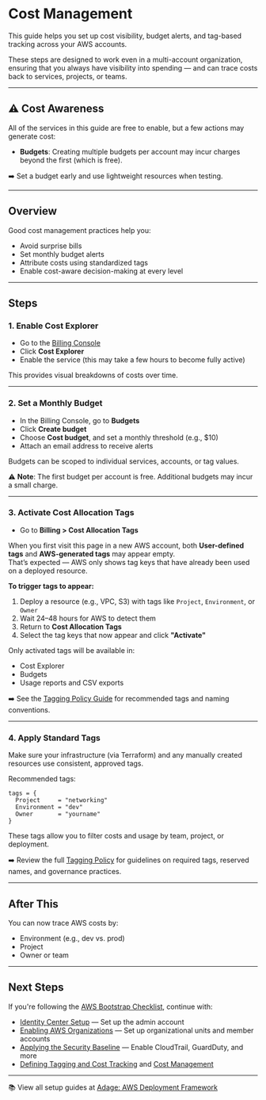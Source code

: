 # Cost Management

This guide helps you set up cost visibility, budget alerts, and tag-based tracking across your AWS accounts.

These steps are designed to work even in a multi-account organization, ensuring that you always have visibility into spending — and can trace costs back to services, projects, or teams.

---

## ⚠️ Cost Awareness

All of the services in this guide are free to enable, but a few actions may generate cost:

- **Budgets**: Creating multiple budgets per account may incur charges beyond the first (which is free).

➡️ Set a budget early and use lightweight resources when testing.

---

## Overview

Good cost management practices help you:

- Avoid surprise bills
- Set monthly budget alerts
- Attribute costs using standardized tags
- Enable cost-aware decision-making at every level

---

## Steps

### 1. Enable Cost Explorer

- Go to the [Billing Console](https://console.aws.amazon.com/billing/)
- Click **Cost Explorer**
- Enable the service (this may take a few hours to become fully active)

This provides visual breakdowns of costs over time.

---

### 2. Set a Monthly Budget

- In the Billing Console, go to **Budgets**
- Click **Create budget**
- Choose **Cost budget**, and set a monthly threshold (e.g., $10)
- Attach an email address to receive alerts

Budgets can be scoped to individual services, accounts, or tag values.

⚠️ **Note**: The first budget per account is free. Additional budgets may incur a small charge.

---

### 3. Activate Cost Allocation Tags

- Go to **Billing > Cost Allocation Tags**

When you first visit this page in a new AWS account, both **User-defined tags** and **AWS-generated tags** may appear empty.  
That’s expected — AWS only shows tag keys that have already been used on a deployed resource.

**To trigger tags to appear:**

1. Deploy a resource (e.g., VPC, S3) with tags like `Project`, `Environment`, or `Owner`
2. Wait 24–48 hours for AWS to detect them
3. Return to **Cost Allocation Tags**
4. Select the tag keys that now appear and click **"Activate"**

Only activated tags will be available in:

- Cost Explorer
- Budgets
- Usage reports and CSV exports

➡️ See the [Tagging Policy Guide](../tagging-policy/README.md) for recommended tags and naming conventions.

---

### 4. Apply Standard Tags

Make sure your infrastructure (via Terraform) and any manually created resources use consistent, approved tags.

Recommended tags:

```hcl
tags = {
  Project     = "networking"
  Environment = "dev"
  Owner       = "yourname"
}
```

These tags allow you to filter costs and usage by team, project, or deployment.

➡️ Review the full [Tagging Policy](../tagging-policy/README.md) for guidelines on required tags, reserved names, and governance practices.

---

## After This

You can now trace AWS costs by:

- Environment (e.g., dev vs. prod)
- Project
- Owner or team

---

## Next Steps

If you're following the [AWS Bootstrap Checklist](../bootstrap-checklist.md), continue with:

- [Identity Center Setup](../identity-center/README.md) — Set up the admin account
- [Enabling AWS Organizations](../org-structure/README.md) — Set up organizational units and member accounts
- [Applying the Security Baseline](../security-baseline/README.md) — Enable CloudTrail, GuardDuty, and more
- [Defining Tagging and Cost Tracking](../tagging-policy/README.md) and [Cost Management](../cost-management/README.md)

---

📚 View all setup guides at [Adage: AWS Deployment Framework](../README.md)
